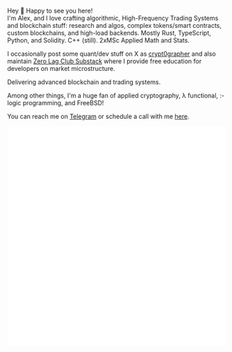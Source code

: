 Hey 👋 Happy to see you here! <br> 
I'm Alex, and I love crafting algorithmic, High-Frequency Trading Systems and blockchain stuff: research and algos, complex tokens/smart contracts, custom blockchains, and high-load backends.
Mostly Rust, TypeScript, Python, and Solidity. C++ (still). 2xMSc Applied Math and Stats. 

I occasionally post some quant/dev stuff on X as [crypt0grapher](https://x.com/7blockchains) and also maintain [Zero Lag Club Substack](https://zerolag.club) where I provide free education for developers on market microstructure.


Delivering advanced blockchain and trading systems.<be>

Among other things, I'm a huge fan of applied cryptography, λ functional, :- logic programming, and FreeBSD!<br>

You can reach me on [Telegram](https://t.me/+t_BYca-6g7c5Mjkx) or schedule a call with me [here](https://calendly.com/crypt0grapher/30min).

<span align="center">

![Metrics](/metrics.svg)

</span>

<!--
**crypt0grapher/crypt0grapher** is a ✨ _special_ ✨ repository because its `README.md` (this file) appears on your GitHub profile.

Here are some ideas to get you started:

- 🔭 I’m currently working on ...
- 🌱 I’m currently learning ...
- 👯 I’m looking to collaborate on ...
- 🤔 I’m looking for help with ...
- 💬 Ask me about ...
- 📫 How to reach me: ...
- 😄 Pronouns: ...
- ⚡ Fun fact: ...
-->
